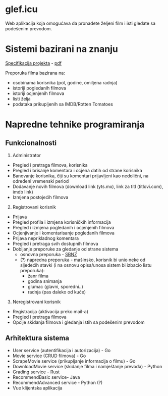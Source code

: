 # glef.icu
Web aplikacija koja omogućava da pronađete željeni film i isti gledate sa podešenim prevodom.

# Sistemi bazirani na znanju
[Specifikacija projekta](https://docs.google.com/document/d/13aGeEoK-gUN0zRUV3aFMgi_D_Zd76NPKR3Guwiu3iQU/edit?usp=sharing) - [pdf](https://drive.google.com/file/d/1yQjLVlQDuV4WAOOct50uf6ivvDXjHu0V/view?usp=sharing)

Preporuka filma bazirana na:
  - osobinama korisnika (pol, godine, omiljena radnja)
  - istoriji pogledanih filmova
  - istoriji ocjenjenih filmova
  - listi želja
  - podataka prikupljenih sa IMDB/Rotten Tomatoes 

# Napredne tehnike programiranja
  ## Funkcionalnosti
  1. Administrator
  * Pregled i pretraga filmova, korisnika
  * Pregled i brisanje komentara i ocjena datih od strane korisnika
  * Banovanje korisnika, čiji su komentari prijavljeni kao nedolični, na određeni vremenski period
  * Dodavanje novih filmova (download link (yts.mx), link za titl (titlovi.com), imdb link)
  * Izmjena postojećih filmova
  2. Registrovani korisnik
  * Prijava
  * Pregled profila i izmjena korisničkih informacija
  * Pregled i izmjena pogledanih i ocjenjenih filmova
  * Ocjenjivanje i komentarisanje pogledanih filmova
  * Prijava neprikladnog komentara
  * Pregled i pretraga svih dostupnih filmova
  * Dobijanje preporuke za gledanje od strane sistema 
     * osnovna preporuka - [SBNZ](#sistemi-bazirani-na-znanju "Sistemi bazirani na znanju")
     * (?) napredna preporuka - mašinsko, korisnik bi unio neke od sljedećih stavki (i na osnovu opisa/unosa sistem bi izbacio listu preporuka):
       * žanr filma
       * godina snimanja
       * glumac (glavni, sporedni..)
       * radnja (pas daleko od kuće) 
  3. Neregistrovani korisnik
  * Registracija (aktivacija preko mail-a)
  * Pregled i pretraga filmova
  * Opcije skidanja filmova i gledanja istih sa podešenim prevodom
  
  ## Arhitektura sistema
  * User service (autentifikacija i autorizacija) - Go
  * Movie service (CRUD filmova) - Go
  * ScrapeMovie service (prikupljanje informacija o filmu) - Go
  * DownloadMovie service (skidanje filma i namještanje prevoda) - Python
  * Grading service - Rust
  * RecommendBasic service- Java
  * RecommendAdvanced service - Python (?)
  * Vue klijentska aplikacija

